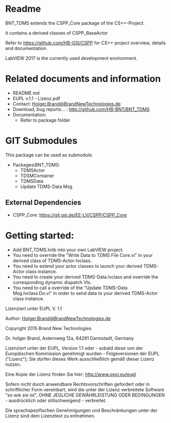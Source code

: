 Readme
======
BNT\_TDMS extends the CSPP\_Core package of the CS++-Project. 

It contains a derived classes of CSPP\_BaseActor

Refer to https://github.com/HB-GSI/CSPP for CS++ project overview, details and documentation.

LabVIEW 2017 is the currently used development environment.

Related documents and information
=================================
- README.md
- EUPL v.1.1 - Lizenz.pdf
- Contact: Holger.Brand@BrandNewTechnologies.de
- Download, bug reports... : http://github.com/HB-BNT/BNT_TDMS
- Documentation:
  - Refer to package folder

GIT Submodules
==============
This package can be used as submodule.

- Packages\BNT_TDMS:
  - TDMSActor
  - TDSMContainer
  - TDMSData
  - Update TDMS-Data Msg

External Dependencies
---------------------
- CSPP\_Core: https://git.gsi.de/EE-LV/CSPP/CSPP_Core

Getting started:
=================================
- Add BNT_TDMS.lvlib into your own LabVIEW project.
- You need to override the "Write Data to TDMS File Core.vi" in your derived class of TDMS-Actor-lvclass.
- You need to extend your actor classes to launch your derived TDMS-Actor class instance.
- You need to create your derived TDMS-Data.lvclass and override the corresponding dynamic dispatch VIs.
- You need to call a override of the "Update TDMS-Data Msg.lvclass:Do.vi" in order to send data to your derived TDMS-Actor class instance.

Lizenziert unter EUPL V. 1.1 

Author: Holger.Brand@BrandNewTechnologies.de

Copyright 2015  Brand New Technologies

Dr. holger Brand, Asternweg 12a, 64291 Darmstadt, Germany

Lizenziert unter der EUPL, Version 1.1 oder - sobald diese von der Europäischen Kommission genehmigt wurden - Folgeversionen der EUPL ("Lizenz"); Sie dürfen dieses Werk ausschließlich gemäß dieser Lizenz nutzen.

Eine Kopie der Lizenz finden Sie hier: http://www.osor.eu/eupl

Sofern nicht durch anwendbare Rechtsvorschriften gefordert oder in schriftlicher Form vereinbart, wird die unter der Lizenz verbreitete Software "so wie sie ist", OHNE JEGLICHE GEWÄHRLEISTUNG ODER BEDINGUNGEN - ausdrücklich oder stillschweigend - verbreitet.

Die sprachspezifischen Genehmigungen und Beschränkungen unter der Lizenz sind dem Lizenztext zu entnehmen.
